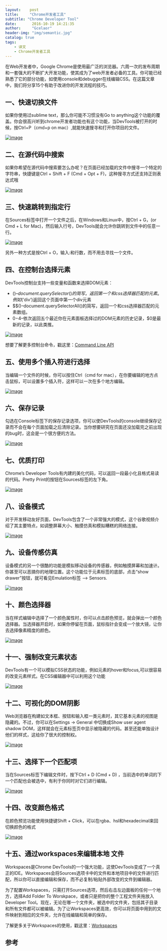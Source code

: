 ```yaml
---
layout:    post
title:     "Chrome开发者工具"
subtitle: "Chrome Developer Tool"
date:       2016-10-19 14:21:35
author:     "Gcelaor"
header-img: "img/semantic.jpg"
catalog: true
tags:
    - 译文
    - Chrome开发者工具
---
```

在Web开发者中，Google Chrome是使用最广泛的浏览器。六周一次的发布周期和一套强大的不断扩大开发功能，使其成为了web开发者必备的工具。你可能已经熟悉了它的部分功能，如使用console和debugger在线编辑CSS。在这篇文章中，我们将分享15个有助于改进你的开发流程的技巧。

## 一、快速切换文件

如果你使用过sublime text，那么你可能不习惯没有Go to anything这个功能的覆盖。你会很高兴听到chrome开发者功能也有这个功能，当DevTools被打开的时候，按Ctrl+P（cmd+p on mac）,就能快速搜寻和打开你项目的文件。

[![image](https://camo.githubusercontent.com/83097ccca29010988e821b03ef3a2cd93a3bb672/687474703a2f2f63646e2e7475746f7269616c7a696e652e636f6d2f77702d636f6e74656e742f75706c6f6164732f323031352f30332f312e676966)](https://camo.githubusercontent.com/83097ccca29010988e821b03ef3a2cd93a3bb672/687474703a2f2f63646e2e7475746f7269616c7a696e652e636f6d2f77702d636f6e74656e742f75706c6f6164732f323031352f30332f312e676966)

## 二、在源代码中搜索

如果你希望在源代码中搜索要怎么办呢？在页面已经加载的文件中搜寻一个特定的字符串，快捷键是Ctrl + Shift + F (Cmd + Opt + F)，这种搜寻方式还支持正则表达式哦

[![image](https://camo.githubusercontent.com/2f11c9efe247a8e182c123a8e31155d810e7ae16/687474703a2f2f63646e2e7475746f7269616c7a696e652e636f6d2f77702d636f6e74656e742f75706c6f6164732f323031352f30332f322e536561726368416c6c2e676966)](https://camo.githubusercontent.com/2f11c9efe247a8e182c123a8e31155d810e7ae16/687474703a2f2f63646e2e7475746f7269616c7a696e652e636f6d2f77702d636f6e74656e742f75706c6f6164732f323031352f30332f322e536561726368416c6c2e676966)

## 三、快速跳转到指定行

在Sources标签中打开一个文件之后，在Windows和Linux中，按Ctrl + G，(or Cmd + L for Mac)，然后输入行号，DevTools就会允许你跳转到文件中的任意一行。

[![image](https://camo.githubusercontent.com/68971fc1ef924f23a9d2a51ec896a88936966de5/687474703a2f2f63646e2e7475746f7269616c7a696e652e636f6d2f77702d636f6e74656e742f75706c6f6164732f323031352f30332f332e4a756d70546f4c696e652e676966)](https://camo.githubusercontent.com/68971fc1ef924f23a9d2a51ec896a88936966de5/687474703a2f2f63646e2e7475746f7269616c7a696e652e636f6d2f77702d636f6e74656e742f75706c6f6164732f323031352f30332f332e4a756d70546f4c696e652e676966)

另外一种方式是按Ctrl + O，输入:和行数，而不用去寻找一个文件。

## 四、在控制台选择元素

DevTools控制台支持一些变量和函数来选择DOM元素：

- $()–document.querySelector()的简写，返回第一个和css选择器匹配的元素。例如$(‘div’)返回这个页面中第一个div元素
- $$()–document.querySelectorAll()的简写，返回一个和css选择器匹配的元素数组。
- $0-$4–依次返回五个最近你在元素面板选择过的DOM元素的历史记录，$0是最新的记录，以此类推。

[![image](https://camo.githubusercontent.com/405f204784a1a76d9f5e1c040f528668bcc5b41d/687474703a2f2f63646e2e7475746f7269616c7a696e652e636f6d2f77702d636f6e74656e742f75706c6f6164732f323031352f30332f342e2e676966)](https://camo.githubusercontent.com/405f204784a1a76d9f5e1c040f528668bcc5b41d/687474703a2f2f63646e2e7475746f7269616c7a696e652e636f6d2f77702d636f6e74656e742f75706c6f6164732f323031352f30332f342e2e676966)

想要了解更多控制台命令，戳这里：[Command Line API](https://developer.chrome.com/devtools/docs/commandline-api)

## 五、使用多个插入符进行选择

当编辑一个文件的时候，你可以按住Ctrl（cmd for mac），在你要编辑的地方点击鼠标，可以设置多个插入符，这样可以一次在多个地方编辑。

[![image](https://camo.githubusercontent.com/f6d1344f7aaedae26d74caf4abf17e0ec971a6ba/687474703a2f2f63646e2e7475746f7269616c7a696e652e636f6d2f77702d636f6e74656e742f75706c6f6164732f323031352f30332f352e4d756c7469706c6553656c656374436c69636b2e676966)](https://camo.githubusercontent.com/f6d1344f7aaedae26d74caf4abf17e0ec971a6ba/687474703a2f2f63646e2e7475746f7269616c7a696e652e636f6d2f77702d636f6e74656e742f75706c6f6164732f323031352f30332f352e4d756c7469706c6553656c656374436c69636b2e676966)

## 六、保存记录

勾选在Console标签下的保存记录选项，你可以使DevTools的console继续保存记录而不会在每个页面加载之后清除记录。当你想要研究在页面还没加载完之前出现的bug时，这会是一个很方便的方法。

[![image](https://cloud.githubusercontent.com/assets/7871813/17443211/f43c7b90-5b6b-11e6-9f60-a4a77d6832fa.png)](https://cloud.githubusercontent.com/assets/7871813/17443211/f43c7b90-5b6b-11e6-9f60-a4a77d6832fa.png)

## 七、优质打印

Chrome’s Developer Tools有内建的美化代码，可以返回一段最小化且格式易读的代码。Pretty Print的按钮在Sources标签的左下角。

[![image](https://camo.githubusercontent.com/04e10ac1d0136db6156a931721584b504914fdbf/687474703a2f2f63646e2e7475746f7269616c7a696e652e636f6d2f77702d636f6e74656e742f75706c6f6164732f323031352f30332f372e5072657474795072696e742e676966)](https://camo.githubusercontent.com/04e10ac1d0136db6156a931721584b504914fdbf/687474703a2f2f63646e2e7475746f7269616c7a696e652e636f6d2f77702d636f6e74656e742f75706c6f6164732f323031352f30332f372e5072657474795072696e742e676966)

## 八、设备模式

对于开发移动友好页面，DevTools包含了一个非常强大的模式，这个谷歌视频介绍了其主要特点，如调整屏幕大小、触摸仿真和模拟糟糕的网络连接。

[![image](https://cloud.githubusercontent.com/assets/7871813/17443058/2a7fe0ee-5b6b-11e6-8c2c-6ef54c0f5bf3.png)](https://cloud.githubusercontent.com/assets/7871813/17443058/2a7fe0ee-5b6b-11e6-8c2c-6ef54c0f5bf3.png)

## 九、设备传感仿真

设备模式的另一个很酷的功能是模拟移动设备的传感器，例如触摸屏幕和加速计。你甚至可以恶搞你的地理位置。这个功能位于元素标签的底部，点击“show drawer”按钮，就可看见Emulation标签 --> Sensors.

[![image](https://camo.githubusercontent.com/e71011048fb5cc068ac8dbd30537461eff8e83bb/687474703a2f2f63646e2e7475746f7269616c7a696e652e636f6d2f77702d636f6e74656e742f75706c6f6164732f323031352f30332f392e53656e736f72732e676966)](https://camo.githubusercontent.com/e71011048fb5cc068ac8dbd30537461eff8e83bb/687474703a2f2f63646e2e7475746f7269616c7a696e652e636f6d2f77702d636f6e74656e742f75706c6f6164732f323031352f30332f392e53656e736f72732e676966)

## 十、颜色选择器

当在样式编辑中选择了一个颜色属性时，你可以点击颜色预览，就会弹出一个颜色选择器。当选择器开启时，如果你停留在页面，鼠标指针会变成一个放大镜，让你去选择像素精度的颜色。

[![image](https://camo.githubusercontent.com/24425ceee9622c479f892f48151623ffa0a3d5b8/687474703a2f2f63646e2e7475746f7269616c7a696e652e636f6d2f77702d636f6e74656e742f75706c6f6164732f323031352f30332f31302e436f6c6f725069636b65722e676966)](https://camo.githubusercontent.com/24425ceee9622c479f892f48151623ffa0a3d5b8/687474703a2f2f63646e2e7475746f7269616c7a696e652e636f6d2f77702d636f6e74656e742f75706c6f6164732f323031352f30332f31302e436f6c6f725069636b65722e676966)

## 十一、强制改变元素状态

DevTools有一个可以模拟CSS状态的功能，例如元素的hover和focus,可以很容易的改变元素样式。在CSS编辑器中可以利用这个功能

[![image](https://camo.githubusercontent.com/34498294a1fe9a9f60f353300a697dae3b36e1d0/687474703a2f2f63646e2e7475746f7269616c7a696e652e636f6d2f77702d636f6e74656e742f75706c6f6164732f323031352f30332f31312e53696d756c617465486f7665722e676966)](https://camo.githubusercontent.com/34498294a1fe9a9f60f353300a697dae3b36e1d0/687474703a2f2f63646e2e7475746f7269616c7a696e652e636f6d2f77702d636f6e74656e742f75706c6f6164732f323031352f30332f31312e53696d756c617465486f7665722e676966)

## 十二、可视化的DOM阴影

Web浏览器在构建如文本框、按钮和输入框一类元素时，其它基本元素的视图是隐藏的。不过，你可以在Settings -> General 中切换成Show user agent shadow DOM，这样就会在元素标签页中显示被隐藏的代码。甚至还能单独设计他们的样式，这给你了很大的控制权。

[![image](https://camo.githubusercontent.com/c18547dd71fea11a3836598ada2943a3b215a8d6/687474703a2f2f63646e2e7475746f7269616c7a696e652e636f6d2f77702d636f6e74656e742f75706c6f6164732f323031352f30332f31322e536861646f77444f4d2e676966)](https://camo.githubusercontent.com/c18547dd71fea11a3836598ada2943a3b215a8d6/687474703a2f2f63646e2e7475746f7269616c7a696e652e636f6d2f77702d636f6e74656e742f75706c6f6164732f323031352f30332f31322e536861646f77444f4d2e676966)

## 十三、选择下一个匹配项

当在Sources标签下编辑文件时，按下Ctrl + D (Cmd + D) ，当前选中的单词的下一个匹配也会被选中，有利于你同时对它们进行编辑。

[![image](https://camo.githubusercontent.com/17358d90b613fd516a14927d9bd909e8338633d3/687474703a2f2f63646e2e7475746f7269616c7a696e652e636f6d2f77702d636f6e74656e742f75706c6f6164732f323031352f30332f31332e4d756c746953656c6563742e676966)](https://camo.githubusercontent.com/17358d90b613fd516a14927d9bd909e8338633d3/687474703a2f2f63646e2e7475746f7269616c7a696e652e636f6d2f77702d636f6e74656e742f75706c6f6164732f323031352f30332f31332e4d756c746953656c6563742e676966)

## 十四、改变颜色格式

在颜色预览功能使用快捷键Shift + Click，可以在rgba、hsl和hexadecimal来回切换颜色的格式

[![image](https://camo.githubusercontent.com/fdcb27e7a5cc329e7727703c9f50259c20f68969/687474703a2f2f63646e2e7475746f7269616c7a696e652e636f6d2f77702d636f6e74656e742f75706c6f6164732f323031352f30332f31342e436f6c6f72466f726d61742e676966)](https://camo.githubusercontent.com/fdcb27e7a5cc329e7727703c9f50259c20f68969/687474703a2f2f63646e2e7475746f7269616c7a696e652e636f6d2f77702d636f6e74656e742f75706c6f6164732f323031352f30332f31342e436f6c6f72466f726d61742e676966)

## 十五、通过workspaces来编辑本地 文件

Workspaces是Chrome DevTools的一个强大功能，这使DevTools变成了一个真正的IDE。Workspaces会将Sources选项卡中的文件和本地项目中的文件进行匹配，所以你可以直接编辑和保存，而不必复制/粘贴外部改变的文件到编辑器。

为了配置Workspaces，只需打开Sources选项，然后右击左边面板的任何一个地方，选择Add Folder To Worskpace，或者只是把你的整个工程文件夹拖放入Developer Tool。现在，无论在哪一个文件夹，被选中的文件夹，包括其子目录和所有文件都可以被编辑。为了让Workspaces更高效，你可以将页面中用到的文件映射到相应的文件夹，允许在线编辑和简单的保存。

了解更多关于Workspaces的使用，戳这里：[Workspaces](https://developer.chrome.com/devtools/docs/workspaces)

## 参考